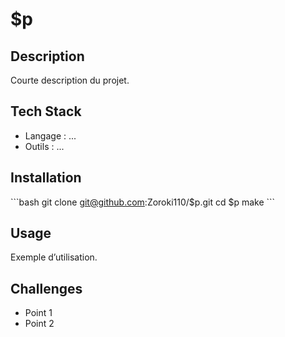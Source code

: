 # $p

## Description
Courte description du projet.

## Tech Stack
- Langage : ...
- Outils : ...

## Installation
\`\`\`bash
git clone git@github.com:Zoroki110/$p.git
cd $p
make
\`\`\`

## Usage
Exemple d’utilisation.

## Challenges
- Point 1
- Point 2
